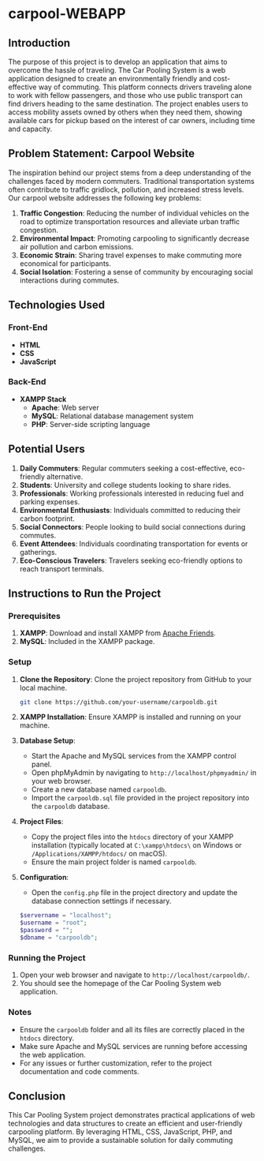 # carpool-WEBAPP

## Introduction

The purpose of this project is to develop an application that aims to overcome the hassle of traveling. The Car Pooling System is a web application designed to create an environmentally friendly and cost-effective way of commuting. This platform connects drivers traveling alone to work with fellow passengers, and those who use public transport can find drivers heading to the same destination. The project enables users to access mobility assets owned by others when they need them, showing available cars for pickup based on the interest of car owners, including time and capacity.

## Problem Statement: Carpool Website

The inspiration behind our project stems from a deep understanding of the challenges faced by modern commuters. Traditional transportation systems often contribute to traffic gridlock, pollution, and increased stress levels. Our carpool website addresses the following key problems:

1. **Traffic Congestion**: Reducing the number of individual vehicles on the road to optimize transportation resources and alleviate urban traffic congestion.
2. **Environmental Impact**: Promoting carpooling to significantly decrease air pollution and carbon emissions.
3. **Economic Strain**: Sharing travel expenses to make commuting more economical for participants.
4. **Social Isolation**: Fostering a sense of community by encouraging social interactions during commutes.

## Technologies Used

### Front-End
- **HTML**
- **CSS**
- **JavaScript**

### Back-End
- **XAMPP Stack**
  - **Apache**: Web server
  - **MySQL**: Relational database management system
  - **PHP**: Server-side scripting language

## Potential Users

1. **Daily Commuters**: Regular commuters seeking a cost-effective, eco-friendly alternative.
2. **Students**: University and college students looking to share rides.
3. **Professionals**: Working professionals interested in reducing fuel and parking expenses.
4. **Environmental Enthusiasts**: Individuals committed to reducing their carbon footprint.
5. **Social Connectors**: People looking to build social connections during commutes.
6. **Event Attendees**: Individuals coordinating transportation for events or gatherings.
7. **Eco-Conscious Travelers**: Travelers seeking eco-friendly options to reach transport terminals.

## Instructions to Run the Project

### Prerequisites

1. **XAMPP**: Download and install XAMPP from [Apache Friends](https://www.apachefriends.org/index.html).
2. **MySQL**: Included in the XAMPP package.

### Setup

1. **Clone the Repository**: Clone the project repository from GitHub to your local machine.
    ```bash
    git clone https://github.com/your-username/carpooldb.git
    ```

2. **XAMPP Installation**: Ensure XAMPP is installed and running on your machine.

3. **Database Setup**:
    - Start the Apache and MySQL services from the XAMPP control panel.
    - Open phpMyAdmin by navigating to `http://localhost/phpmyadmin/` in your web browser.
    - Create a new database named `carpooldb`.
    - Import the `carpooldb.sql` file provided in the project repository into the `carpooldb` database.

4. **Project Files**:
    - Copy the project files into the `htdocs` directory of your XAMPP installation (typically located at `C:\xampp\htdocs\` on Windows or `/Applications/XAMPP/htdocs/` on macOS).
    - Ensure the main project folder is named `carpooldb`.

5. **Configuration**:
    - Open the `config.php` file in the project directory and update the database connection settings if necessary.
    ```php
    $servername = "localhost";
    $username = "root";
    $password = "";
    $dbname = "carpooldb";
    ```

### Running the Project

1. Open your web browser and navigate to `http://localhost/carpooldb/`.
2. You should see the homepage of the Car Pooling System web application.

### Notes

- Ensure the `carpooldb` folder and all its files are correctly placed in the `htdocs` directory.
- Make sure Apache and MySQL services are running before accessing the web application.
- For any issues or further customization, refer to the project documentation and code comments.

## Conclusion

This Car Pooling System project demonstrates practical applications of web technologies and data structures to create an efficient and user-friendly carpooling platform. By leveraging HTML, CSS, JavaScript, PHP, and MySQL, we aim to provide a sustainable solution for daily commuting challenges.
